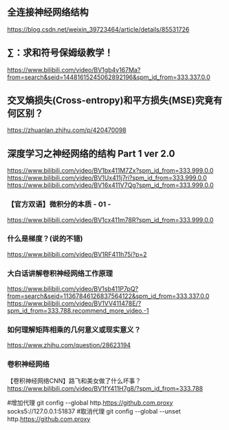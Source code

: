 
## 全连接神经网络结构
https://blog.csdn.net/weixin_39723464/article/details/85531726   

## ∑：求和符号保姆级教学！
https://www.bilibili.com/video/BV1gb4y167Ma?from=search&seid=14481615245062892196&spm_id_from=333.337.0.0

## 交叉熵损失(Cross-entropy)和平方损失(MSE)究竟有何区别？
https://zhuanlan.zhihu.com/p/420470098

## 深度学习之神经网络的结构 Part 1 ver 2.0
https://www.bilibili.com/video/BV1bx411M7Zx?spm_id_from=333.999.0.0
https://www.bilibili.com/video/BV1Ux411j7ri?spm_id_from=333.999.0.0
https://www.bilibili.com/video/BV16x411V7Qg?spm_id_from=333.999.0.0

### 【官方双语】微积分的本质 - 01 -
https://www.bilibili.com/video/BV1cx411m78R?spm_id_from=333.999.0.0

### 什么是梯度？(说的不错)
https://www.bilibili.com/video/BV1RF411h75i?p=2


### 大白话讲解卷积神经网络工作原理
https://www.bilibili.com/video/BV1sb411P7pQ?from=search&seid=11367846126837564122&spm_id_from=333.337.0.0
https://www.bilibili.com/video/BV1VV411478E/?spm_id_from=333.788.recommend_more_video.-1


### 如何理解矩阵相乘的几何意义或现实意义？
https://www.zhihu.com/question/28623194


### 卷积神经网络
【卷积神经网络CNN】路飞和美女做了什么坏事？
https://www.bilibili.com/video/BV1fY411H7g8/?spm_id_from=333.788


#增加代理
git config --global http.https://github.com.proxy socks5://127.0.0.1:51837
#取消代理
git config --global --unset http.https://github.com.proxy